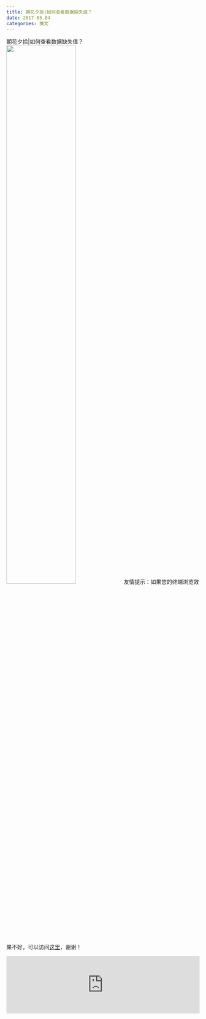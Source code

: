 ```yaml
---
title: 朝花夕拾|如何查看数据缺失值？
date: 2017-05-04
categories: 推文
---
```

朝花夕拾|如何查看数据缺失值？
<img src="http://mmbiz.qpic.cn/mmbiz_png/ACviaWTBFxhauEr8GJocdmT9icq1ibJMf9licuos0LAtBy83BBAbKfWSATiboFBAr9Faice9bVgOicQdWE7C6VKiczNaRg/0?wx_fmt=png" style="width: 60%; height: auto;"/><!--more-->
友情提示：如果您的终端浏览效果不好，可以访问[这里](https://stata-club.github.io/stata_article/2017-05-04.html)，谢谢！
<iframe src="https://stata-club.github.io/stata_article/2017-05-04.html" id="iframepage" frameborder="0" scrolling="no" marginheight="0" marginwidth="0" width="100%" onLoad="iFrameHeight()"></iframe>
<script type="text/javascript" language="javascript">
function iFrameHeight() {
var ifm= document.getElementById("iframepage");
var subWeb = document.frames ? document.frames["iframepage"].document : ifm.contentDocument;   
if(ifm != null && subWeb != null) {
 ifm.height = subWeb.body.scrollHeight;
} 
} 
</script> 
